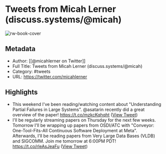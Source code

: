 # Tweets from Micah Lerner (discuss.systems/@micah)

![rw-book-cover](https://pbs.twimg.com/profile_images/1058834420235427840/9--pRIfN.jpg)

## Metadata
- Author: [[@micahlerner on Twitter]]
- Full Title: Tweets from Micah Lerner (discuss.systems/@micah)
- Category: #tweets
- URL: https://twitter.com/micahlerner

## Highlights
- This weekend I've been reading/watching content about
  "Understanding Partial Failures in Large Systems".
  @asatarin recently did a great overview of the paper!
  https://t.co/mzkcKqhqht ([View Tweet](https://twitter.com/micahlerner/status/1533577964218044416))
- I'll be regularly streaming papers on Thursday for the next few weeks.
  Tomorrow I'll be wrapping up papers from OSDI/ATC with "Conveyor: One-Tool-Fits-All Continuous Software Deployment at Meta".
  Afterwards, I'll be reading papers from Very Large Data Bases (VLDB) and SIGCOMM. 
  Join me tomorrow at 6:00PM PDT! https://t.co/rleAsJeaFu ([View Tweet](https://twitter.com/micahlerner/status/1702130603083354602))
